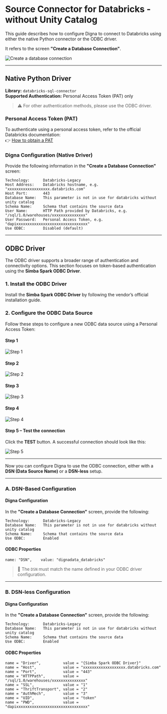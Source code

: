 # Source Connector for Databricks - without Unity Catalog

This guide describes how to configure Digna to connect to Databricks using either the native Python connector or the ODBC driver.

It refers to the screen **"Create a Database Connection"**.

![Create a database connection](images/data_source_config_input_mask.png)

---

## Native Python Driver

**Library:** `databricks-sql-connector`  
**Supported Authentication:** Personal Access Token (PAT) only

> ⚠️ For other authentication methods, please use the ODBC driver.

### Personal Access Token (PAT)

To authenticate using a personal access token, refer to the official Databricks documentation:  
👉 [How to obtain a PAT](https://docs.databricks.com/aws/en/dev-tools/auth/pat)

### Digna Configuration (Native Driver)

Provide the following information in the **"Create a Database Connection"** screen:

```
Technology:      Databricks-Legacy
Host Address:    Databricks hostname, e.g. "xxxxxxxxxxxxxxxxxxx.databricks.com"
Host Port:       443
Database Name:   This parameter is not in use for databricks without unity catalog
Schema Name:     Schema that contains the source data
User Name:       HTTP Path provided by Databricks, e.g. "/sql/1.0/warehouses/xxxxxxxxxxxxxxx"
User Password:   Personal Access Token, e.g. "dapixxxxxxxxxxxxxxxxxxxxxxxxxxxxxxxx"
Use ODBC:        Disabled (default)
```

---

## ODBC Driver

The ODBC driver supports a broader range of authentication and connectivity options. This section focuses on token-based authentication using the **Simba Spark ODBC Driver**.

### 1. Install the ODBC Driver

Install the **Simba Spark ODBC Driver** by following the vendor’s official installation guide.

### 2. Configure the ODBC Data Source

Follow these steps to configure a new ODBC data source using a Personal Access Token:

#### Step 1
![Step 1](images/databricks/create_odbc_data_source_step1.png)

#### Step 2
![Step 2](images/databricks/create_odbc_data_source_step2.png)

#### Step 3
![Step 3](images/databricks/create_odbc_data_source_step3.png)

#### Step 4
![Step 4](images/databricks/create_odbc_data_source_step4.png)

#### Step 5 – Test the connection

Click the **TEST** button. A successful connection should look like this:

![Step 5](images/databricks/create_odbc_data_source_step5.png)

---

Now you can configure Digna to use the ODBC connection, either with a **DSN (Data Source Name)** or a **DSN-less** setup.

---

### A. DSN-Based Configuration

#### Digna Configuration

In the **"Create a Database Connection"** screen, provide the following:

```
Technology:      Databricks-Legacy
Database Name:   This parameter is not in use for databricks without unity catalog
Schema Name:     Schema that contains the source data
Use ODBC:        Enabled
```

#### ODBC Properties

```
name: "DSN",    value: "dignadata_databricks"
```

> 🔹 The `DSN` must match the name defined in your ODBC driver configuration.

---

### B. DSN-less Configuration

#### Digna Configuration

In the **"Create a Database Connection"** screen, provide the following:

```
Technology:      Databricks-Legacy
Database Name:   This parameter is not in use for databricks without unity catalog
Schema Name:     Schema that contains the source data
Use ODBC:        Enabled
```

#### ODBC Properties

```
name = "Driver",          value = "{Simba Spark ODBC Driver}"
name = "Host",            value = "xxxxxxxxxxxxxxxxxxx.databricks.com"
name = "Port",            value = "443"
name = "HTTPPath",        value = "/sql/1.0/warehouses/xxxxxxxxxxxxxxx"
name = "SSL",             value = "1"
name = "ThriftTransport", value = "2"
name = "AuthMech",        value = "3"
name = "UID",             value = "token"
name = "PWD",             value = "dapixxxxxxxxxxxxxxxxxxxxxxxxxxxxxxxx"
```
